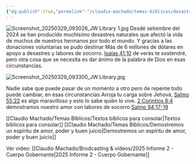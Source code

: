 ```yaml
---
{"dg-publish":true,"permalink":"/claudio-machado/temas-biblicos/desastres-naturales-arroja-tu-carga-sobre-jehova/","tags":["Consuelo"]}
---
```


![Screenshot_20250329_093026_JW Library 1.jpg](/img/user/Personal/Im%C3%A1genes/Screenshot_20250329_093026_JW%20Library%201.jpg) 
Desdé setiembre del 2024 se han producido muchísimo desastres naturales que afectó la vida de muchos de nuestros hermanos por todo el mundo. Y gracias a las donaciones voluntarias se pudo destinar Más de 6 millones de dólares en apoyo a desastres y labores de socorro. [Isaías 41:10](https://wol.jw.org/es/wol/b/r4/lp-s/nwtsty/23/41#v=23:41:10) de verás te sostendré, pero otra cosa que se necesita es dar ánimo de la palabra de Dios en ésas circunstancias.

![Screenshot_20250329_093300_JW Library.jpg](/img/user/Personal/Im%C3%A1genes/Screenshot_20250329_093300_JW%20Library.jpg)

Nadie sabe que puede pasar de un momento a otro pero de repente todo puede cambiar, en ésas circunstancias Arroja tu carga sobre Jehová, [Salmo 55:22](https://wol.jw.org/es/wol/b/r4/lp-s/nwtsty/19/55#v=19:55:22) es algo maravilloso y esto lo sabe quién lo vive. [2 Corintios 8:4](https://wol.jw.org/es/wol/b/r4/lp-s/nwtsty/47/8#v=47:8:4) demostramos nuestro amor con labores de socorro 
[Salmo 94:17-19](https://wol.jw.org/es/wol/b/r4/lp-s/nwtsty/19/94#v=19:94:17-19:94:19) 

[[Claudio Machado/Temas Bíblicos/Textos bíblicos para consolar\|Textos bíblicos para consolar]]
[[Claudio Machado/Temas Bíblicos/Demostremos un espíritu de amor, poder y buen juicio\|Demostremos un espíritu de amor, poder y buen juicio]]

Ver video: [[Claudio Machado/Brodcasting & vídeos/2025 Informe 2 - Cuerpo Gobernante\|2025 Informe 2 - Cuerpo Gobernante]]

